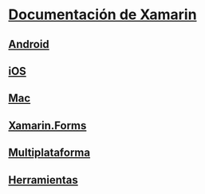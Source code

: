 # [Documentación de Xamarin](index.yml)
## [Android](android/index.yml)
## [iOS](ios/index.yml)
## [Mac](mac/index.yml)
## [Xamarin.Forms](xamarin-forms/index.yml)
## [Multiplataforma](cross-platform/index.yml)
## [Herramientas](tools/index.yml)
